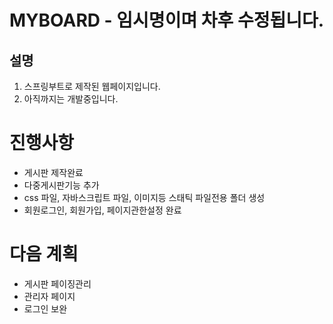 MYBOARD - 임시명이며 차후 수정됩니다.
=============
설명
-------------
1. 스프링부트로 제작된 웹페이지입니다.
2. 아직까지는 개발중입니다.

# 진행사항
- 게시판 제작완료
- 다중게시판기능 추가
- css 파일, 자바스크립트 파일, 이미지등 스태틱 파일전용 폴더 생성
- 회원로그인, 회원가입, 페이지관한설정 완료

# 다음 계획
- 게시판 페이징관리
- 관리자 페이지
- 로그인 보완